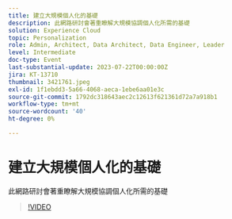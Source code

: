 ```yaml
---
title: 建立大規模個人化的基礎
description: 此網路研討會著重瞭解大規模協調個人化所需的基礎
solution: Experience Cloud
topic: Personalization
role: Admin, Architect, Data Architect, Data Engineer, Leader
level: Intermediate
doc-type: Event
last-substantial-update: 2023-07-22T00:00:00Z
jira: KT-13710
thumbnail: 3421761.jpeg
exl-id: 1f1ebdd3-5a66-4068-aeca-1ebe6aa01e3c
source-git-commit: 1792dc318643aec2c12613f621361d72a7a918b1
workflow-type: tm+mt
source-wordcount: '40'
ht-degree: 0%

---
```


# 建立大規模個人化的基礎

此網路研討會著重瞭解大規模協調個人化所需的基礎

>[!VIDEO](https://video.tv.adobe.com/v/3421761/?learn=on)
